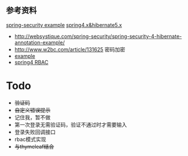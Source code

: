 参考资料
-------
[spring-security example](http://websystique.com/spring-security/spring-security-4-hello-world-annotation-xml-example/)
[spring4.x&hibernate5.x](http://10176523.cn/archives/36/)

* http://websystique.com/spring-security/spring-security-4-hibernate-annotation-example/
* http://www.w2bc.com/article/131625  密码加密
* [example](https://github.com/skyrocks/a-spring/blob/master/src/main/resources/spring-security.xml)
* [spring4 RBAC](https://blog.lukaspradel.com/user-role-permission-security-rbac-in-spring-security-4/)


Todo
====
* ~~验证码~~
* ~~自定义错误提示~~
* 记住我，暂不做
* 第一次登录无需验证码，验证不通过时才需要输入
* 登录失败回调接口
* rbac模式实现
* ~~与thymeleaf结合~~